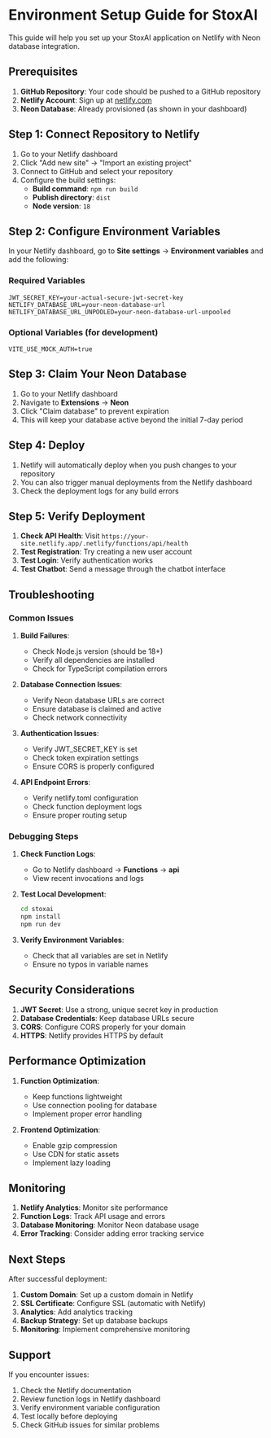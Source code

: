 # Environment Setup Guide for StoxAI

This guide will help you set up your StoxAI application on Netlify with Neon database integration.

## Prerequisites

1. **GitHub Repository**: Your code should be pushed to a GitHub repository
2. **Netlify Account**: Sign up at [netlify.com](https://netlify.com)
3. **Neon Database**: Already provisioned (as shown in your dashboard)

## Step 1: Connect Repository to Netlify

1. Go to your Netlify dashboard
2. Click "Add new site" → "Import an existing project"
3. Connect to GitHub and select your repository
4. Configure the build settings:
   - **Build command**: `npm run build`
   - **Publish directory**: `dist`
   - **Node version**: `18`

## Step 2: Configure Environment Variables

In your Netlify dashboard, go to **Site settings** → **Environment variables** and add the following:

### Required Variables

```
JWT_SECRET_KEY=your-actual-secure-jwt-secret-key
NETLIFY_DATABASE_URL=your-neon-database-url
NETLIFY_DATABASE_URL_UNPOOLED=your-neon-database-url-unpooled
```

### Optional Variables (for development)

```
VITE_USE_MOCK_AUTH=true
```

## Step 3: Claim Your Neon Database

1. Go to your Netlify dashboard
2. Navigate to **Extensions** → **Neon**
3. Click "Claim database" to prevent expiration
4. This will keep your database active beyond the initial 7-day period

## Step 4: Deploy

1. Netlify will automatically deploy when you push changes to your repository
2. You can also trigger manual deployments from the Netlify dashboard
3. Check the deployment logs for any build errors

## Step 5: Verify Deployment

1. **Check API Health**: Visit `https://your-site.netlify.app/.netlify/functions/api/health`
2. **Test Registration**: Try creating a new user account
3. **Test Login**: Verify authentication works
4. **Test Chatbot**: Send a message through the chatbot interface

## Troubleshooting

### Common Issues

1. **Build Failures**:
   - Check Node.js version (should be 18+)
   - Verify all dependencies are installed
   - Check for TypeScript compilation errors

2. **Database Connection Issues**:
   - Verify Neon database URLs are correct
   - Ensure database is claimed and active
   - Check network connectivity

3. **Authentication Issues**:
   - Verify JWT_SECRET_KEY is set
   - Check token expiration settings
   - Ensure CORS is properly configured

4. **API Endpoint Errors**:
   - Verify netlify.toml configuration
   - Check function deployment logs
   - Ensure proper routing setup

### Debugging Steps

1. **Check Function Logs**:
   - Go to Netlify dashboard → **Functions** → **api**
   - View recent invocations and logs

2. **Test Local Development**:

   ```bash
   cd stoxai
   npm install
   npm run dev
   ```

3. **Verify Environment Variables**:
   - Check that all variables are set in Netlify
   - Ensure no typos in variable names

## Security Considerations

1. **JWT Secret**: Use a strong, unique secret key in production
2. **Database Credentials**: Keep database URLs secure
3. **CORS**: Configure CORS properly for your domain
4. **HTTPS**: Netlify provides HTTPS by default

## Performance Optimization

1. **Function Optimization**:
   - Keep functions lightweight
   - Use connection pooling for database
   - Implement proper error handling

2. **Frontend Optimization**:
   - Enable gzip compression
   - Use CDN for static assets
   - Implement lazy loading

## Monitoring

1. **Netlify Analytics**: Monitor site performance
2. **Function Logs**: Track API usage and errors
3. **Database Monitoring**: Monitor Neon database usage
4. **Error Tracking**: Consider adding error tracking service

## Next Steps

After successful deployment:

1. **Custom Domain**: Set up a custom domain in Netlify
2. **SSL Certificate**: Configure SSL (automatic with Netlify)
3. **Analytics**: Add analytics tracking
4. **Backup Strategy**: Set up database backups
5. **Monitoring**: Implement comprehensive monitoring

## Support

If you encounter issues:

1. Check the Netlify documentation
2. Review function logs in Netlify dashboard
3. Verify environment variable configuration
4. Test locally before deploying
5. Check GitHub issues for similar problems

